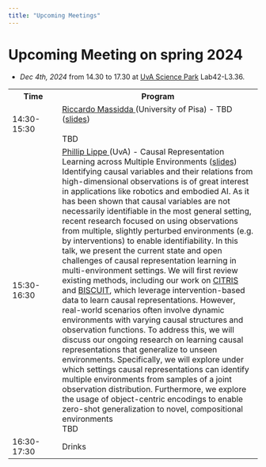 ```yaml
---
title: "Upcoming Meetings"
---
```


# Upcoming Meeting on spring 2024 

* *Dec 4th, 2024* from 14.30 to 17.30 at [UvA Science Park](https://www.uva.nl/en/shared-content/locaties/en/sciencepark/science-park.html) Lab42-L3.36.

<div style="width: 100%; font-size: smaller; text-align: center; margin-bottom: 8px; margin-top: 8px;">
</div>

<table class="schedule">
    <tr>
        <th style="width:20%">Time</th>
        <th>Program</th>
    </tr>
    <tr class="talk">
        <td>14:30-15:30</td>
        <td> <a href="https://pages.di.unipi.it/massidda/"> Riccardo Massidda </a> (University of Pisa) - TBD (<a href="">slides</a>)
        <br>
        <br>
        TBD
        </td>
    </tr>
      <tr class="talk">
        <td>15:30-16:30</td>
        <td> <a href="https://phlippe.github.io/"> Phillip Lippe </a> (UvA) - Causal Representation Learning across Multiple Environments (<a href="">slides</a>)
        <br>
            Identifying causal variables and their relations from high-dimensional observations is of great interest in applications like robotics and embodied AI. As it has been shown that causal variables are not necessarily identifiable in the most general setting, recent research focused on using observations from multiple, slightly perturbed environments (e.g. by interventions) to enable identifiability. In this talk, we present the current state and open challenges of causal representation learning in multi-environment settings. We will first review existing methods, including our work on <a href ="https://proceedings.mlr.press/v162/lippe22a.html">CITRIS</a> and <a href="https://phlippe.github.io/BISCUIT/">BISCUIT</a>, which leverage intervention-based data to learn causal representations. However, real-world scenarios often involve dynamic environments with varying causal structures and observation functions. To address this, we will discuss our ongoing research on learning causal representations that generalize to unseen environments. Specifically, we will explore under which settings causal representations can identify multiple environments from samples of a joint observation distribution. Furthermore, we explore the usage of object-centric encodings to enable zero-shot generalization to novel, compositional environments
        <br>
        TBD
        </td>
</td>
    </tr>
    <tr class="drinks">
        <td>16:30-17:30</td>
        <td>Drinks</td>
    </tr>
</table>

